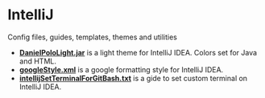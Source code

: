 # IntelliJ
Config files, guides, templates, themes and utilities

- [**DanielPoloLight.jar**](https://github.com/danielPoloWork/IntelliJ/blob/master/DanielPoloLight.jar) is a light theme for IntelliJ IDEA. Colors set for Java and HTML.
- [**googleStyle.xml**](https://github.com/danielPoloWork/IntelliJ/blob/master/googleStyle.xml) is a google formatting style for IntelliJ IDEA. 
- [**intellijSetTerminalForGitBash.txt**](https://github.com/danielPoloWork/IntelliJ/blob/master/intellijSetTerminalForGitBash.txt) is a gide to set custom terminal on IntelliJ IDEA.
